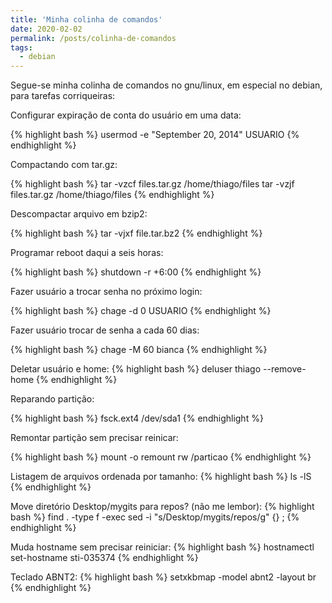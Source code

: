 ```yaml
---
title: 'Minha colinha de comandos'
date: 2020-02-02
permalink: /posts/colinha-de-comandos
tags:
  - debian
---
```


Segue-se minha colinha de comandos no gnu/linux, em especial no debian, para tarefas corriqueiras:

Configurar expiração de conta do usuário em uma data:
 
{% highlight bash %}
usermod -e "September 20, 2014" USUARIO
{% endhighlight %}

Compactando com tar.gz: 

{% highlight bash %}
tar -vzcf files.tar.gz /home/thiago/files
tar -vzjf files.tar.gz /home/thiago/files
{% endhighlight %}

Descompactar arquivo em bzip2:

{% highlight bash %}
tar -vjxf file.tar.bz2
{% endhighlight %}
 
Programar reboot daqui a seis horas: 

{% highlight bash %}
shutdown -r +6:00
{% endhighlight %}

Fazer usuário a trocar senha no próximo login:

{% highlight bash %}
chage -d 0 USUARIO
{% endhighlight %}  
    
Fazer usuário trocar de senha a cada 60 dias:

{% highlight bash %}
chage -M 60 bianca
{% endhighlight %}
    
Deletar usuário e home:
{% highlight bash %}
deluser thiago --remove-home
{% endhighlight %}

Reparando partição:

{% highlight bash %}
fsck.ext4 /dev/sda1
{% endhighlight %}
 
Remontar partição sem precisar reinicar:

{% highlight bash %}
mount -o remount rw /particao
{% endhighlight %}

Listagem de arquivos ordenada por tamanho:
{% highlight bash %}
ls -lS
{% endhighlight %}

Move diretório Desktop/mygits para repos? (não me lembor):
{% highlight bash %}
find . -type f -exec sed -i "s/Desktop\/mygits/repos/g" {} \;
{% endhighlight %}

Muda hostname sem precisar reiniciar:
{% highlight bash %}
hostnamectl set-hostname sti-035374
{% endhighlight %}

Teclado ABNT2:
{% highlight bash %}
setxkbmap -model abnt2 -layout br
{% endhighlight %}
